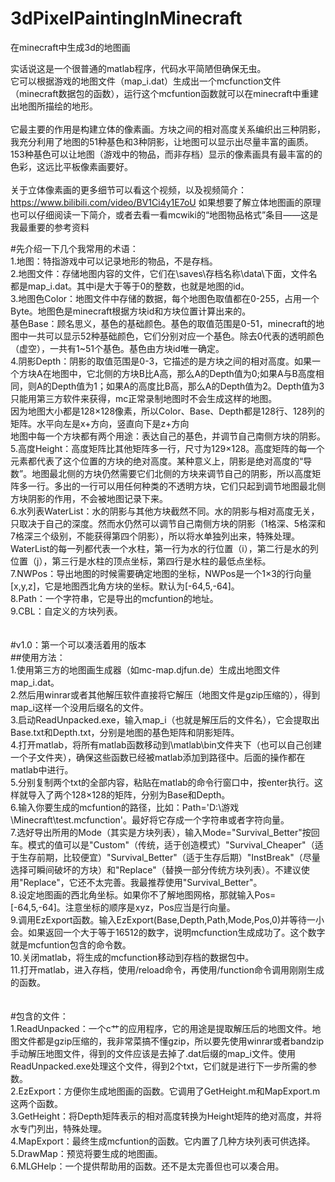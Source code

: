 # 3dPixelPaintingInMinecraft
在minecraft中生成3d的地图画

实话说这是一个很普通的matlab程序，代码水平简陋但确保无虫。<br>
它可以根据游戏的地图文件（map_i.dat）生成出一个mcfunction文件（minecraft数据包的函数），运行这个mcfuntion函数就可以在minecraft中重建出地图所描绘的地形。<br>
<br>
它最主要的作用是构建立体的像素画。方块之间的相对高度关系编织出三种阴影，我充分利用了地图的51种基色和3种阴影，让地图可以显示出尽量丰富的画质。<br>
153种基色可以让地图（游戏中的物品，而非存档）显示的像素画具有最丰富的的色彩，这远比平板像素画要好。<br>
<br>
关于立体像素画的更多细节可以看这个视频，以及视频简介：<br>
https://www.bilibili.com/video/BV1Ci4y1E7oU
如果想要了解立体地图画的原理也可以仔细阅读一下简介，或者去看一看mcwiki的“地图物品格式”条目——这是我最重要的参考资料<br>


#先介绍一下几个我常用的术语：<br>
1.地图：特指游戏中可以记录地形的物品，不是存档。<br>
2.地图文件：存储地图内容的文件，它们在\saves\存档名称\data\下面，文件名都是map_i.dat。其中i是大于等于0的整数，也就是地图的id。<br>
3.地图色Color：地图文件中存储的数据，每个地图色取值都在0-255，占用一个Byte。地图色是minecraft根据方块id和方块位置计算出来的。<br>
基色Base：顾名思义，基色的基础颜色。基色的取值范围是0-51，minecraft的地图中一共可以显示52种基础颜色，它们分别对应一个基色。除去0代表的透明颜色（虚空），一共有1~51个基色。基色由方块id唯一确定。<br>
4.阴影Depth：阴影的取值范围是0-3，它描述的是方块之间的相对高度。如果一个方块A在地图中，它北侧的方块B比A高，那么A的Depth值为0;如果A与B高度相同，则A的Depth值为1；如果A的高度比B高，那么A的Depth值为2。Depth值为3只能用第三方软件来获得，mc正常录制地图时不会生成这样的地图。<br>
因为地图大小都是128×128像素，所以Color、Base、Depth都是128行、128列的矩阵。水平向左是x+方向，竖直向下是z+方向<br>
地图中每一个方块都有两个用途：表达自己的基色，并调节自己南侧方块的阴影。<br>
5.高度Height：高度矩阵比其他矩阵多一行，尺寸为129×128。高度矩阵的每一个元素都代表了这个位置的方块的绝对高度。某种意义上，阴影是绝对高度的“导数”。地图最北侧的方块仍然需要它们北侧的方块来调节自己的阴影，所以高度矩阵多一行。多出的一行可以用任何种类的不透明方块，它们只起到调节地图最北侧方块阴影的作用，不会被地图记录下来。<br>
6.水列表WaterList：水的阴影与其他方块截然不同。水的阴影与相对高度无关，只取决于自己的深度。然而水仍然可以调节自己南侧方块的阴影（1格深、5格深和7格深三个级别，不能获得第四个阴影），所以将水单独列出来，特殊处理。WaterList的每一列都代表一个水柱，第一行为水的行位置（i），第二行是水的列位置（j），第三行是水柱的顶点坐标，第四行是水柱的最低点坐标。<br>
7.NWPos：导出地图的时候需要确定地图的坐标，NWPos是一个1×3的行向量[x,y,z]，它是地图西北角方块的坐标。默认为[-64,5,-64]。<br>
8.Path：一个字符串，它是导出的mcfuntion的地址。<br>
9.CBL：自定义的方块列表。<br>
<br>
<br>
#v1.0：第一个可以凑活着用的版本<br>
##使用方法：<br>
1.使用第三方的地图画生成器（如mc-map.djfun.de）生成出地图文件map_i.dat。<br>
2.然后用winrar或者其他解压软件直接将它解压（地图文件是gzip压缩的），得到map_i这样一个没用后缀名的文件。<br>
3.启动ReadUnpacked.exe，输入map_i（也就是解压后的文件名），它会提取出Base.txt和Depth.txt，分别是地图的基色矩阵和阴影矩阵。<br>
4.打开matlab，将所有matlab函数移动到\matlab\bin文件夹下（也可以自己创建一个子文件夹），确保这些函数已经被matlab添加到路径中。后面的操作都在matlab中进行。<br>
5.分别复制两个txt的全部内容，粘贴在matlab的命令行窗口中，按enter执行。这样就导入了两个128×128的矩阵，分别为Base和Depth。<br>
6.输入你要生成的mcfuntion的路径，比如：Path='D:\游戏\Minecraft\test.mcfunction'。最好将它存成一个字符串或者字符向量。<br>
7.选好导出所用的Mode（其实是方块列表），输入Mode="Survival_Better"按回车。模式的值可以是"Custom"（传统，适于创造模式）"Survival_Cheaper"（适于生存前期，比较便宜）"Survival_Better"（适于生存后期）"InstBreak"（尽量选择可瞬间破坏的方块）和"Replace"（替换一部分传统方块列表）。不建议使用"Replace"，它还不太完善。我最推荐使用"Survival_Better"。<br>
8.设定地图画的西北角坐标。如果你不了解地图网格，那就输入Pos=[-64,5,-64]。注意坐标的顺序是xyz，Pos应当是行向量。<br>
9.调用EzExport函数。输入EzExport(Base,Depth,Path,Mode,Pos,0)并等待一小会。如果返回一个大于等于16512的数字，说明mcfunction生成成功了。这个数字就是mcfuntion包含的命令数。<br>
10.关闭matlab，将生成的mcfunction移动到存档的数据包中。<br>
11.打开matlab，进入存档，使用/reload命令，再使用/function命令调用刚刚生成的函数。<br>
<br>
<br>
#包含的文件：<br>
1.ReadUnpacked：一个c艹的应用程序，它的用途是提取解压后的地图文件。地图文件都是gzip压缩的，我非常菜搞不懂gzip，所以要先使用winrar或者bandzip手动解压地图文件，得到的文件应该是去掉了.dat后缀的map_i文件。使用ReadUnpacked.exe处理这个文件，得到2个txt，它们就是进行下一步所需的参数。<br>
2.EzExport：方便你生成地图画的函数。它调用了GetHeight.m和MapExport.m这两个函数。<br>
3.GetHeight：将Depth矩阵表示的相对高度转换为Height矩阵的绝对高度，并将水专门列出，特殊处理。<br>
4.MapExport：最终生成mcfuntion的函数。它内置了几种方块列表可供选择。<br>
5.DrawMap：预览将要生成的地图画。<br>
6.MLGHelp：一个提供帮助用的函数。还不是太完善但也可以凑合用。<br>


